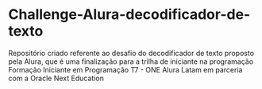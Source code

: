 # Challenge-Alura-decodificador-de-texto
Repositório criado referente ao desafio do decodificador de texto proposto pela Alura, que é uma finalização para a trilha de iniciante na programação Formação Iniciante em Programação T7 - ONE Alura Latam em parceria com a Oracle Next Education
